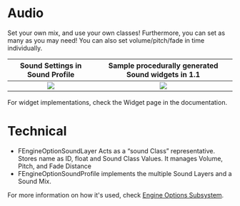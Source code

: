 # Audio

Set your own mix, and use your own classes! Furthermore, you can set as many as you may need! You can also set volume/pitch/fade in time individually.   

Sound Settings in Sound Profile           |    Sample procedurally generated Sound widgets in 1.1
:-------------------------:|:----------------------------------------------------------:
![](https://user-images.githubusercontent.com/28312571/147318230-3d8ba747-8b68-4d2f-95c7-20d179fc83a3.png) |  ![](https://user-images.githubusercontent.com/28312571/147318314-324fdcc6-dce0-4496-8ffb-f33bbb727c00.png)

For widget implementations, check the Widget page in the documentation.  

# Technical

- FEngineOptionSoundLayer  Acts as a “sound Class” representative. Stores name as ID, float and Sound Class Values. It manages Volume, Pitch, and Fade Distance
- FEngineOptionSoundProfile implements the multiple Sound Layers and a Sound Mix.

For more information on how it's used, check [Engine Options Subsystem](https://github.com/FunderburkM/CMEngineOptionsDocs/blob/main/EngineOptionsSubsystem.md).

